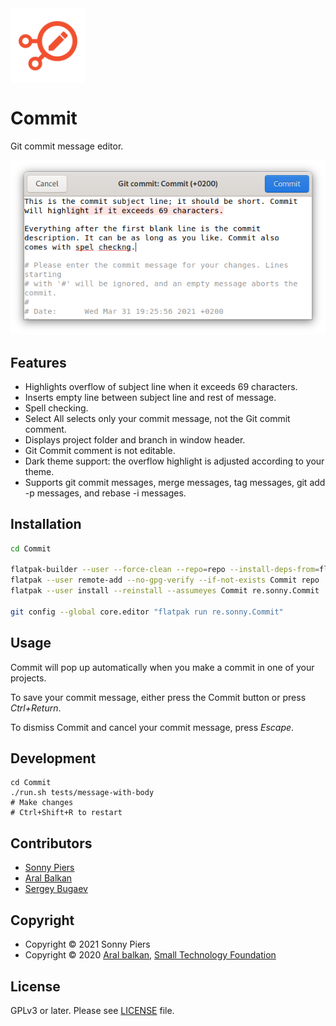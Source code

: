 <img style="vertical-align: middle;" src="data/icons/re.sonny.Commit.svg" width="120" height="120">

# Commit

Git commit message editor.

<!-- <a href='https://flathub.org/apps/details/re.sonny.Commit'><img width='200' alt='Download on Flathub' src='https://flathub.org/assets/badges/flathub-badge-en.svg'/></a> -->

![screenshot](data/screenshot.png)

## Features

  - Highlights overflow of subject line when it exceeds 69 characters.
  - Inserts empty line between subject line and rest of message.
  - Spell checking.
  - Select All selects only your commit message, not the Git commit comment.
  - Displays project folder and branch in window header.
  - Git Commit comment is not editable.
  - Dark theme support: the overflow highlight is adjusted according to your theme.
  - Supports git commit messages, merge messages, tag messages, git add -p messages, and rebase -i messages.

## Installation

```sh
cd Commit

flatpak-builder --user --force-clean --repo=repo --install-deps-from=flathub flatpak re.sonny.Commit.json
flatpak --user remote-add --no-gpg-verify --if-not-exists Commit repo
flatpak --user install --reinstall --assumeyes Commit re.sonny.Commit

git config --global core.editor "flatpak run re.sonny.Commit"
```

## Usage

Commit will pop up automatically when you make a commit in one of your projects.

To save your commit message, either press the Commit button or press _Ctrl+Return_.

To dismiss Commit and cancel your commit message, press _Escape_.

## Development

```
cd Commit
./run.sh tests/message-with-body
# Make changes
# Ctrl+Shift+R to restart
```

## Contributors

  * [Sonny Piers](https://github.com/sonnyp)
  * [Aral Balkan](https://ar.al)
  * [Sergey Bugaev](https://mastodon.technology/@bugaevc)

## Copyright

* Copyright © 2021 Sonny Piers
* Copyright © 2020 [Aral balkan](https://ar.al), [Small Technology Foundation](https://small-tech.org)

## License

GPLv3 or later. Please see [LICENSE](LICENSE) file.

